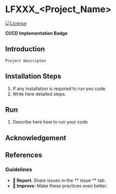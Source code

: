 # LFXXX_<Project_Name>

[![License](https://img.shields.io/badge/License-BSD%203--Clause-blue.svg)](https://opensource.org/licenses/BSD-3-Clause)

**CI/CD Implementation Badge** 


## Introduction
`Project Descripton`


## Installation Steps
1. If any installation is required to run you code.
2. Write here detailed steps.


## Run
1. Describe here how to run your code


## Acknowledgement 


## References


### Guidelines 
- **🐛 Report**: Share issues in the ** issue ** tab.
- **🔧 Improve**: Make these practices even better.
